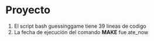 # Proyecto

1. El script bash guessinggame tiene 39 lineas de codigo
2. La fecha de ejecución del comando **MAKE** fue ate_now
